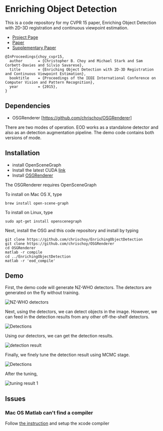 # Enriching Object Detection

This is a code repository for my CVPR 15 paper, Enriching Object Detection with
2D-3D registration and continuous viewpoint estimation.

- [Project Page](http://chrischoy.github.io/blog/projects/enrich-object-detection/)
- [Paper](http://chrischoy.github.io/blog/external/cvpr15/choy_cvpr15.pdf)
- [Supplementary Paper](http://chrischoy.github.io/blog/external/cvpr15/choy_cvpr15_supp.pdf)

```
@InProceedings{choy_cvpr15,
  author       = {Christopher B. Choy and Michael Stark and Sam Corbett-Davies and Silvio Savarese},
  title        = {Enriching Object Detection with 2D-3D Registration and Continuous Viewpoint Estimation},
  booktitle    = {Proceedings of the IEEE International Conference on Computer Vision and Pattern Recognition},
  year         = {2015},
}
```

## Dependencies

- OSGRenderer [https://github.com/chrischoy/OSGRenderer]

There are two modes of operation. EOD works as a standalone detector and also
as an detection augmentation pipeline. The demo code contains both versions of
mode.

## Installation

- install OpenSceneGraph
- Install the latest CUDA [link](https://developer.nvidia.com/cuda-downloads)
- Install [OSGRenderer](https://github.com/chrischoy/OSGRenderer)

The OSGRenderer requires OpenSceneGraph

To install on Mac OS X, type

```
brew install open-scene-graph
```

To install on Linux, type

```
sudo apt-get install openscenegraph
```

Next, install the OSG and this code repository and install by typing

```
git clone https://github.com/chrischoy/EnrichingObjectDetection
git clone https://github.com/chrischoy/OSGRenderer
cd OSGRenderer
matlab -r compile
cd ../EnrichingObjectDetection
matlab -r 'eod_compile'
```

## Demo

First, the demo code will generate NZ-WHO detectors. The detectors are generated on the fly without training.

![NZ-WHO detectors](https://raw.githubusercontent.com/chrischoy/enriching_object_detection/master/data/readme/detectors.gif)

Next, using the detectors, we can detect objects in the image. However, we can feed in the detection results from any other off-the-shelf detectors.

![Detections](https://raw.githubusercontent.com/chrischoy/enriching_object_detection/master/data/readme/detections.gif)

Using our detectors, we can get the detection results.

![detection result](https://raw.githubusercontent.com/chrischoy/enriching_object_detection/master/data/readme/detection_result.png)

Finally, we finely tune the detection result using MCMC stage.

![Detections](https://raw.githubusercontent.com/chrischoy/enriching_object_detection/master/data/readme/mcmc.gif)

After the tuning,

![tuning result 1](https://raw.githubusercontent.com/chrischoy/enriching_object_detection/master/data/readme/tuning_result_1.png)

## Issues

### Mac OS Matlab can't find a compiler

Follow [the instruction](http://www.mathworks.com/matlabcentral/answers/246507#answer_194526)
and setup the xcode compiler

